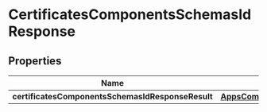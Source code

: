 # CertificatesComponentsSchemasIdResponse

## Properties
Name | Type | Description | Notes
------------ | ------------- | ------------- | -------------
**certificatesComponentsSchemasIdResponseResult** | [**AppsComponentsschemasidResponseResult**](AppsComponentsschemasidResponseResult.md) |  |  [optional]
